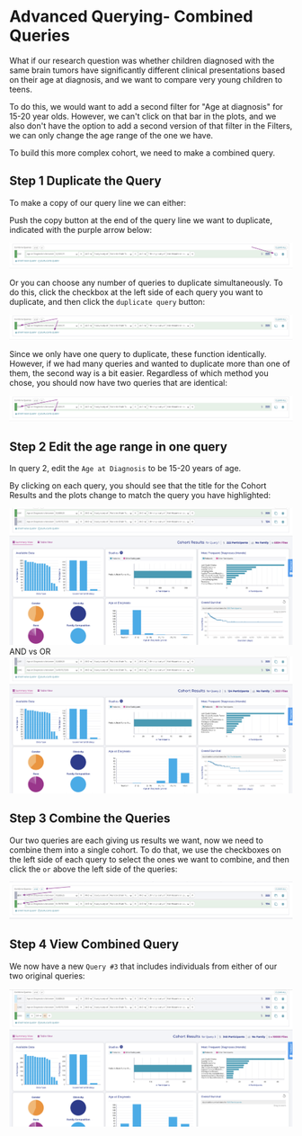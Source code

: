 Advanced Querying- Combined Queries
===================================

What if our research question was whether children diagnosed with the
same brain tumors have significantly different clinical presentations
based on their age at diagnosis, and we want to compare very young
children to teens.

To do this, we would want to add a second filter for "Age at
diagnosis" for 15-20 year olds. However, we can't click on that bar in
the plots, and we also don't have the option to add a second version of
that filter in the Filters, we can only change the age range of the one
we have.

To build this more complex cohort, we need to make a combined query.

Step 1 Duplicate the Query
--------------------------

To make a copy of our query line we can either:

Push the copy button at the end of the query line we want to duplicate,
indicated with the purple arrow below:

![**Copy query**](../images/KidsFirstPortal_26.png)

Or you can choose any number of queries to duplicate simultaneously. To
do this, click the checkbox at the left side of each query you want to
duplicate, and then click the `duplicate query` button:

![**Duplicate multiple queries**](../images/KidsFirstPortal_27.png)

Since we only have one query to duplicate, these function identically.
However, if we had many queries and wanted to duplicate more than one of
them, the second way is a bit easier. Regardless of which method you
chose, you should now have two queries that are identical:

![**Duplicated queries**](../images/KidsFirstPortal_27.png)

Step 2 Edit the age range in one query
--------------------------------------

In query 2, edit the `Age at Diagnosis` to be 15-20 years of age.

By clicking on each query, you should see that the title for the Cohort
Results and the plots change to match the query you have highlighted:

![pic1](../images/KidsFirstPortal_29.png) AND vs OR
![pic2](../images/KidsFirstPortal_30.png)

Step 3 Combine the Queries
--------------------------

Our two queries are each giving us results we want, now we need to
combine them into a single cohort. To do that, we use the checkboxes on
the left side of each query to select the ones we want to combine, and
then click the `or` above the left side of the queries:

![**Combine queries**](../images/KidsFirstPortal_31.png)

Step 4 View Combined Query
--------------------------

We now have a new `Query #3` that includes individuals from
either of our two original queries:

![**Combined queries**](../images/KidsFirstPortal_33.png)
